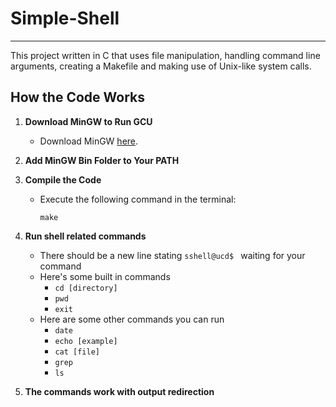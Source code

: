 # Simple-Shell
--- 
This project written in C that uses file manipulation, handling command line
arguments, creating a Makefile and making use of Unix-like system calls.

## How the Code Works

1. **Download MinGW to Run GCU**
    - Download MinGW [here](https://sourceforge.net/projects/mingw/).

2. **Add MinGW Bin Folder to Your PATH**

3. **Compile the Code**
    - Execute the following command in the terminal:
      ```
      make
      ```

4. **Run shell related commands**
    - There should be a new line stating ```sshell@ucd$ ``` waiting for your command
    - Here's some built in commands
        - ```cd [directory]```
        - ```pwd```
        - ```exit```
    - Here are some other commands you can run
        - ```date```
        - ```echo [example]```
        - ```cat [file]```
        - ```grep```
        - ```ls```

5. **The commands work with output redirection**
